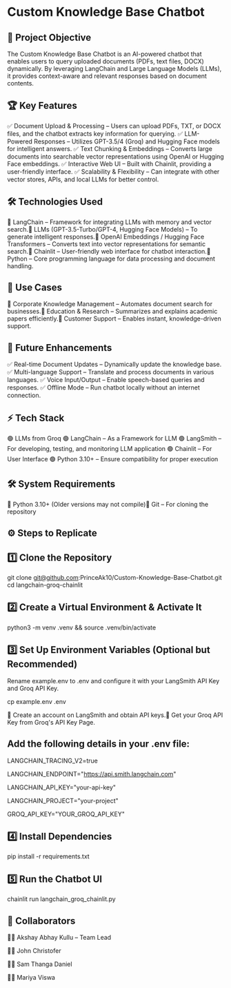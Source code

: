 # Custom Knowledge Base Chatbot

## 🚀 Project Objective

The Custom Knowledge Base Chatbot is an AI-powered chatbot that enables users to query uploaded documents (PDFs, text files, DOCX) dynamically. By leveraging LangChain and Large Language Models (LLMs), it provides context-aware and relevant responses based on document contents.

## 🏆 Key Features

✅ Document Upload & Processing – Users can upload PDFs, TXT, or DOCX files, and the chatbot extracts key information for querying.
✅ LLM-Powered Responses – Utilizes GPT-3.5/4 (Groq) and Hugging Face models for intelligent answers.
✅ Text Chunking & Embeddings – Converts large documents into searchable vector representations using OpenAI or Hugging Face embeddings.
✅ Interactive Web UI – Built with Chainlit, providing a user-friendly interface.
✅ Scalability & Flexibility – Can integrate with other vector stores, APIs, and local LLMs for better control.

## 🛠 Technologies Used

🔹 LangChain – Framework for integrating LLMs with memory and vector search.🔹 LLMs (GPT-3.5-Turbo/GPT-4, Hugging Face Models) – To generate intelligent responses.🔹 OpenAI Embeddings / Hugging Face Transformers – Converts text into vector representations for semantic search.🔹 Chainlit – User-friendly web interface for chatbot interaction.🔹 Python – Core programming language for data processing and document handling.

## 🎯 Use Cases

🔹 Corporate Knowledge Management – Automates document search for businesses.🔹 Education & Research – Summarizes and explains academic papers efficiently.🔹 Customer Support – Enables instant, knowledge-driven support.

## 📌 Future Enhancements

✅ Real-time Document Updates – Dynamically update the knowledge base.
✅ Multi-language Support – Translate and process documents in various languages.
✅ Voice Input/Output – Enable speech-based queries and responses.
✅ Offline Mode – Run chatbot locally without an internet connection.

## ⚡ Tech Stack

🟢 LLMs from Groq
🟢 LangChain – As a Framework for LLM
🟢 LangSmith – For developing, testing, and monitoring LLM application
🟢 Chainlit – For User Interface
🟢 Python 3.10+ – Ensure compatibility for proper execution

## 🛠 System Requirements

🔹 Python 3.10+ (Older versions may not compile)🔹 Git – For cloning the repository

## ⚙️ Steps to Replicate

## 1️⃣ Clone the Repository

git clone git@github.com:PrinceAk10/Custom-Knowledge-Base-Chatbot.git
cd langchain-groq-chainlit

## 2️⃣ Create a Virtual Environment & Activate It

python3 -m venv .venv && source .venv/bin/activate

## 3️⃣ Set Up Environment Variables (Optional but Recommended)

Rename example.env to .env and configure it with your LangSmith API Key and Groq API Key.

cp example.env .env

🔹 Create an account on LangSmith and obtain API keys.🔹 Get your Groq API Key from Groq's API Key Page.

## Add the following details in your .env file:

LANGCHAIN_TRACING_V2=true

LANGCHAIN_ENDPOINT="https://api.smith.langchain.com"

LANGCHAIN_API_KEY="your-api-key"

LANGCHAIN_PROJECT="your-project"

GROQ_API_KEY="YOUR_GROQ_API_KEY"

## 4️⃣ Install Dependencies

pip install -r requirements.txt

## 5️⃣ Run the Chatbot UI

chainlit run langchain_groq_chainlit.py

## 👥 Collaborators

👨‍💻 Akshay Abhay Kullu – Team Lead

👨‍💻 John Christofer

👨‍💻 Sam Thanga Daniel

👨‍💻 Mariya Viswa
